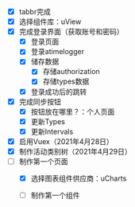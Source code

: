 - [x] tabbr完成
- [x] 选择组件库：uView
- [x] 完成登录界面（获取账号和密码）
  - [x] 登录页面
  - [x] 登录atimelogger
  - [x] 储存数据
    - [x] 存储authorization
    - [x] 存储types数据
  - [x] 登录成功后的跳转
- [x] 完成同步按钮
  - [x] 按钮放在哪里？：个人页面
  - [x] 更新Types
  - [x] 更新Intervals
- [x] 启用Vuex（2021年4月28日）
- [x] 制作活动类别树（2021年4月29日）
- [ ] 制作第一个页面
  - [x] 选择图表组件供应商：uCharts
  - [ ] 制作第一个组件





